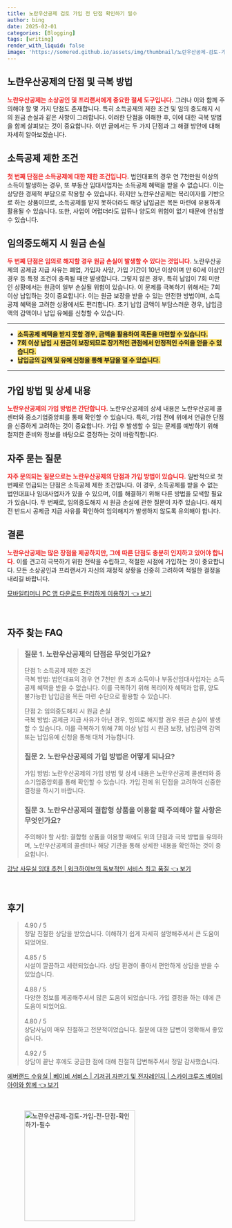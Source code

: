 ```yaml
---
title: 노란우산공제 검토 가입 전 단점 확인하기 필수
author: bing
date: 2025-02-01
categories: [Blogging]
tags: [writing]
render_with_liquid: false
image: 'https://somered.github.io/assets/img/thumbnail/노란우산공제-검토-가입-전-단점-확인하기-필수.webp'
---
```



<h2 id='노란우산공제_단점과_극복_방법'>노란우산공제의 단점 및 극복 방법</h2>

<p><b><span style="color: #ee2323;">노란우산공제는 소상공인 및 프리랜서에게 중요한 절세 도구입니다.</span></b> 그러나 이와 함께 주의해야 할 몇 가지 단점도 존재합니다. 특히 소득공제의 제한 조건 및 임의 중도해지 시의 원금 손실과 같은 사항이 그러합니다. 이러한 단점을 이해한 후, 이에 대한 극복 방법을 함께 살펴보는 것이 중요합니다. 이번 글에서는 두 가지 단점과 그 해결 방안에 대해 자세히 알아보겠습니다.</p>

<h2 id='소득공제_제한_조건'>소득공제 제한 조건</h2>

<p><b><span style="color: #ee2323;">첫 번째 단점은 소득공제에 대한 제한 조건입니다.</span></b> 법인대표의 경우 연 7천만원 이상의 소득이 발생하는 경우, 또 부동산 임대사업자는 소득공제 혜택을 받을 수 없습니다. 이는 상당한 경제적 부담으로 작용할 수 있습니다. 하지만 노란우산공제는 복리이자를 기반으로 하는 상품이므로, 소득공제를 받지 못하더라도 해당 납입금은 목돈 마련에 유용하게 활용될 수 있습니다. 또한, 사업이 어렵더라도 압류나 양도의 위험이 없기 때문에 안심할 수 있습니다.</p>

<h2 id='임의중도해지_시_원금손실'>임의중도해지 시 원금 손실</h2>

<p><b><span style="color: #ee2323;">두 번째 단점은 임의로 해지할 경우 원금 손실이 발생할 수 있다는 것입니다.</span></b> 노란우산공제의 공제금 지급 사유는 폐업, 가입자 사망, 가입 기간이 10년 이상이며 만 60세 이상인 경우 등 특정 조건이 충족될 때만 발생합니다. 그렇지 않은 경우, 특히 납입이 7회 미만인 상황에서는 원금이 일부 손실될 위험이 있습니다. 이 문제를 극복하기 위해서는 7회 이상 납입하는 것이 중요합니다. 이는 원금 보장을 받을 수 있는 안전한 방법이며, 소득공제 혜택을 고려한 상황에서도 편리합니다. 초기 납입 금액이 부담스러운 경우, 납입금액의 감액이나 납입 유예를 신청할 수 있습니다.</p>

<hr />

<ul>
    <li><b><span style="background-color: #ffe066;">소득공제 혜택을 받지 못할 경우, 금액을 활용하여 목돈을 마련할 수 있습니다.</span></b></li>
    <li><b><span style="background-color: #ffe066;">7회 이상 납입 시 원금이 보장되므로 장기적인 관점에서 안정적인 수익을 얻을 수 있습니다.</span></b></li>
    <li><b><span style="background-color: #ffe066;">납입금의 감액 및 유예 신청을 통해 부담을 덜 수 있습니다.</span></b></li>
</ul>

<hr />

<h2 id='가입방법_및_상세_내용'>가입 방법 및 상세 내용</h2>

<p><b><span style="color: #ee2323;">노란우산공제의 가입 방법은 간단합니다.</span></b> 노란우산공제의 상세 내용은 노란우산공제 콜센터와 중소기업중앙회를 통해 확인할 수 있습니다. 특히, 가입 전에 위에서 언급한 단점을 신중하게 고려하는 것이 중요합니다. 가입 후 발생할 수 있는 문제를 예방하기 위해 철저한 준비와 정보를 바탕으로 결정하는 것이 바람직합니다.</p>

<h2 id='자주묻는질문'>자주 묻는 질문</h2>

<p><b><span style="color: #ee2323;">자주 문의되는 질문으로는 노란우산공제의 단점과 가입 방법이 있습니다.</span></b> 일반적으로 첫 번째로 언급되는 단점은 소득공제 제한 조건입니다. 이 경우, 소득공제를 받을 수 없는 법인대표나 임대사업자가 있을 수 있으며, 이를 해결하기 위해 다른 방법을 모색할 필요가 있습니다. 두 번째로, 임의중도해지 시 원금 손실에 관한 질문이 자주 있습니다. 해지 전 반드시 공제금 지급 사유를 확인하여 임의해지가 발생하지 않도록 유의해야 합니다.</p>

<h2 id='결론'>결론</h2>

<p><b><span style="color: #ee2323;">노란우산공제는 많은 장점을 제공하지만, 그에 따른 단점도 충분히 인지하고 있어야 합니다.</span></b> 이를 견고히 극복하기 위한 전략을 수립하고, 적절한 시점에 가입하는 것이 중요합니다. 모든 소상공인과 프리랜서가 자신의 재정적 상황을 신중히 고려하여 적절한 결정을 내리길 바랍니다.</p>


<p><a class="click-button" title="모바일티머니 PC 앱 다운로드 편리하게 이용하기" href="https://somered.github.io/posts/%EB%AA%A8%EB%B0%94%EC%9D%BC%ED%8B%B0%EB%A8%B8%EB%8B%88-PC-%EC%95%B1-%EB%8B%A4%EC%9A%B4%EB%A1%9C%EB%93%9C-%ED%8E%B8%EB%A6%AC%ED%95%98%EA%B2%8C-%EC%9D%B4%EC%9A%A9%ED%95%98%EA%B8%B0/" rel="dofollow">모바일티머니 PC 앱 다운로드 편리하게 이용하기 👈 보기</a></p><br>
<h2 id='자주_찾는_FAQ'>자주 찾는 FAQ</h2>
<div itemscope="" itemtype="https://schema.org/FAQPage"> 
<blockquote> 
<div itemscope="" itemprop="mainEntity" itemtype="https://schema.org/Question"> 
<h3 itemprop="name">질문 1. 노란우산공제의 단점은 무엇인가요?</h3> 
<div itemscope="" itemprop="acceptedAnswer" itemtype="https://schema.org/Answer"> 
<span itemprop="text"> 
<p>단점 1: 소득공제 제한 조건<br>극복 방법: 법인대표의 경우 연 7천만 원 초과 소득이나 부동산임대사업자는 소득공제 혜택을 받을 수 없습니다. 이를 극복하기 위해 복리이자 혜택과 압류, 양도 불가능한 납입금을 목돈 마련 수단으로 활용할 수 있습니다.</p>
<p>단점 2: 임의중도해지 시 원금 손실<br>극복 방법: 공제금 지급 사유가 아닌 경우, 임의로 해지할 경우 원금 손실이 발생할 수 있습니다. 이를 극복하기 위해 7회 이상 납입 시 원금 보장, 납입금액 감액 또는 납입유예 신청을 통해 대처 가능합니다.</p>
</span> 
</div> 
</div> 

<div itemscope="" itemprop="mainEntity" itemtype="https://schema.org/Question"> 
<h3 itemprop="name">질문 2. 노란우산공제의 가입 방법은 어떻게 되나요?</h3> 
<div itemscope="" itemprop="acceptedAnswer" itemtype="https://schema.org/Answer"> 
<span itemprop="text"> 
<p>가입 방법: 노란우산공제의 가입 방법 및 상세 내용은 노란우산공제 콜센터와 중소기업중앙회를 통해 확인할 수 있습니다. 가입 전에 위 단점을 고려하여 신중한 결정을 하시기 바랍니다.</p>
</span> 
</div> 
</div> 

<div itemscope="" itemprop="mainEntity" itemtype="https://schema.org/Question"> 
<h3 itemprop="name">질문 3. 노란우산공제의 결합형 상품을 이용할 때 주의해야 할 사항은 무엇인가요?</h3> 
<div itemscope="" itemprop="acceptedAnswer" itemtype="https://schema.org/Answer"> 
<span itemprop="text"> 
<p>주의해야 할 사항: 결합형 상품을 이용할 때에도 위의 단점과 극복 방법을 유의하며, 노란우산공제의 콜센터나 해당 기관을 통해 상세한 내용을 확인하는 것이 중요합니다.</p>
</span> 
</div> 
</div> 
</blockquote> 
</div>
<p><a class="click-button" title="강남 사무실 임대 추천 | 워크하이브의 독보적인 서비스 최고 품질" href="https://somered.github.io/posts/%EA%B0%95%EB%82%A8-%EC%82%AC%EB%AC%B4%EC%8B%A4-%EC%9E%84%EB%8C%80-%EC%B6%94%EC%B2%9C-%EC%9B%8C%ED%81%AC%ED%95%98%EC%9D%B4%EB%B8%8C%EC%9D%98-%EB%8F%85%EB%B3%B4%EC%A0%81%EC%9D%B8-%EC%84%9C%EB%B9%84%EC%8A%A4-%EC%B5%9C%EA%B3%A0-%ED%92%88%EC%A7%88/" rel="dofollow">강남 사무실 임대 추천 | 워크하이브의 독보적인 서비스 최고 품질 👈 보기</a></p><br>
<h2 id='후기'>후기</h2>
<div itemscope itemtype="https://schema.org/Product">
  <blockquote>
  <div itemprop="review" itemscope itemtype="https://schema.org/Review">
      <div itemprop="reviewRating" itemscope itemtype="https://schema.org/Rating"> <span itemprop="ratingValue">4.90</span> / <span itemprop="bestRating">5</span> </div>
      <span itemprop="reviewBody">정말 친절한 상담을 받았습니다. 이해하기 쉽게 자세히 설명해주셔서 큰 도움이 되었어요.</span>
  </div>
  <br>
  <div itemprop="review" itemscope itemtype="https://schema.org/Review">
      <div itemprop="reviewRating" itemscope itemtype="https://schema.org/Rating"> <span itemprop="ratingValue">4.85</span> / <span itemprop="bestRating">5</span> </div>
      <span itemprop="reviewBody">시설이 깔끔하고 세련되었습니다. 상담 환경이 좋아서 편안하게 상담을 받을 수 있었습니다.</span>
  </div>
  <br>
  <div itemprop="review" itemscope itemtype="https://schema.org/Review">
      <div itemprop="reviewRating" itemscope itemtype="https://schema.org/Rating"> <span itemprop="ratingValue">4.88</span> / <span itemprop="bestRating">5</span> </div>
      <span itemprop="reviewBody">다양한 정보를 제공해주셔서 많은 도움이 되었습니다. 가입 결정을 하는 데에 큰 도움이 되었어요.</span>
  </div>
  <br>
  <div itemprop="review" itemscope itemtype="https://schema.org/Review">
      <div itemprop="reviewRating" itemscope itemtype="https://schema.org/Rating"> <span itemprop="ratingValue">4.80</span> / <span itemprop="bestRating">5</span> </div>
      <span itemprop="reviewBody">상담사님이 매우 친절하고 전문적이었습니다. 질문에 대한 답변이 명확해서 좋았습니다.</span>
  </div>
  <br>
  <div itemprop="review" itemscope itemtype="https://schema.org/Review">
      <div itemprop="reviewRating" itemscope itemtype="https://schema.org/Rating"> <span itemprop="ratingValue">4.92</span> / <span itemprop="bestRating">5</span> </div>
      <span itemprop="reviewBody">상담이 끝난 후에도 궁금한 점에 대해 친절히 답변해주셔서 정말 감사했습니다.</span>
  </div>
  </blockquote>
</div>
<p><a class="click-button" title="에버랜드 수유실 | 베이비 서비스 | 기저귀 자판기 및 전자레인지 | 스카이크루즈 베이비 아이와 함께" href="https://somered.github.io/posts/%EC%97%90%EB%B2%84%EB%9E%9C%EB%93%9C-%EC%88%98%EC%9C%A0%EC%8B%A4-%EB%B2%A0%EC%9D%B4%EB%B9%84-%EC%84%9C%EB%B9%84%EC%8A%A4-%EA%B8%B0%EC%A0%80%EA%B7%80-%EC%9E%90%ED%8C%90%EA%B8%B0-%EB%B0%8F-%EC%A0%84%EC%9E%90%EB%A0%88%EC%9D%B8%EC%A7%80-%EC%8A%A4%EC%B9%B4%EC%9D%B4%ED%81%AC%EB%A3%A8%EC%A6%88-%EB%B2%A0%EC%9D%B4%EB%B9%84-%EC%95%84%EC%9D%B4%EC%99%80-%ED%95%A8%EA%BB%98/" rel="dofollow">에버랜드 수유실 | 베이비 서비스 | 기저귀 자판기 및 전자레인지 | 스카이크루즈 베이비 아이와 함께 👈 보기</a></p><br>
<figure class="image"><img src="https://somered.github.io/assets/img/thumbnail/노란우산공제-검토-가입-전-단점-확인하기-필수.webp" alt="노란우산공제-검토-가입-전-단점-확인하기-필수" width="256" height="256"></figure>